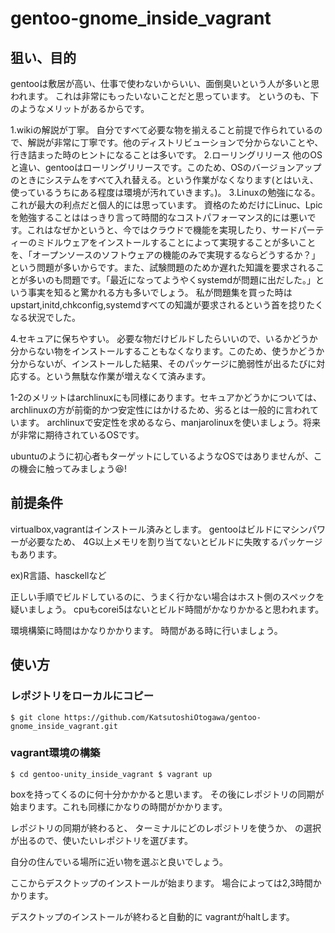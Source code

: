 # gentoo-gnome_inside_vagrant
## 狙い、目的
gentooは敷居が高い、仕事で使わないからいい、面倒臭いという人が多いと思われます。
これは非常にもったいないことだと思っています。
というのも、下のようなメリットがあるからです。

1.wikiの解説が丁寧。
  自分ですべて必要な物を揃えること前提で作られているので、解説が非常に丁寧です。他のディストリビューションで分からないことや、行き詰まった時のヒントになることは多いです。
2.ローリングリリース
他のOSと違い、gentooはローリングリリースです。このため、OSのバージョンアップのときにシステムをすべて入れ替える。という作業がなくなります(とはいえ、使っているうちにある程度は環境が汚れていきます。)。
3.Linuxの勉強になる。
  これが最大の利点だと個人的には思っています。
  資格のためだけにLinuc、Lpicを勉強することははっきり言って時間的なコストパフォーマンス的には悪いです。これはなぜかというと、今ではクラウドで機能を実現したり、サードパーティーのミドルウェアをインストールすることによって実現することが多いことを、「オープンソースのソフトウェアの機能のみで実現するならどうするか？」という問題が多いからです。また、試験問題のためか遅れた知識を要求されることが多いのも問題です。「最近になってようやくsystemdが問題に出だした。」という事実を知ると驚かれる方も多いでしょう。
私が問題集を買った時はupstart,initd,chkconfig,systemdすべての知識が要求されるという首を捻りたくなる状況でした。

4.セキュアに保ちやすい。
必要な物だけビルドしたらいいので、いるかどうか分からない物をインストールすることもなくなります。このため、使うかどうか分からないが、インストールした結果、そのパッケージに脆弱性が出るたびに対応する。という無駄な作業が増えなくて済みます。

1-2のメリットはarchlinuxにも同様にあります。セキュアかどうかについては、archlinuxの方が前衛的かつ安定性にはかけるため、劣るとは一般的に言われています。
archlinuxで安定性を求めるなら、manjarolinuxを使いましょう。将来が非常に期待されているOSです。

ubuntuのように初心者もターゲットにしているようなOSではありませんが、この機会に触ってみましょう😆!

## 前提条件
virtualbox,vagrantはインストール済みとします。
gentooはビルドにマシンパワーが必要なため、
4G以上メモリを割り当てないとビルドに失敗するパッケージもあります。

ex)R言語、hasckellなど

正しい手順でビルドしているのに、うまく行かない場合はホスト側のスペックを疑いましょう。
cpuもcorei5はないとビルド時間がかなりかかると思われます。

環境構築に時間はかなりかかります。
時間がある時に行いましょう。
## 使い方
### レポジトリをローカルにコピー

`
$ git clone https://github.com/KatsutoshiOtogawa/gentoo-gnome_inside_vagrant.git
`

### vagrant環境の構築

`
$ cd gentoo-unity_inside_vagrant
$ vagrant up
`

boxを持ってくるのに何十分かかかると思います。
その後にレポジトリの同期が始まります。これも同様にかなりの時間がかかります。

レポジトリの同期が終わると、
ターミナルにどのレポジトリを使うか、
の選択が出るので、使いたいレポジトリを選びます。

自分の住んでいる場所に近い物を選ぶと良いでしょう。

ここからデスクトップのインストールが始まります。
場合によっては2,3時間かかります。

デスクトップのインストールが終わると自動的に
vagrantがhaltします。


